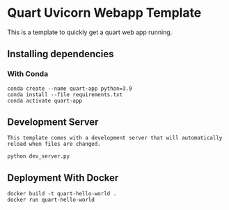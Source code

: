 # Quart Uvicorn Webapp Template

This is a template to quickly get a quart web app running. 

## Installing dependencies

### With Conda

    conda create --name quart-app python=3.9
    conda install --file requirements.txt
    conda activate quart-app

## Development Server

    This template comes with a development server that will automatically reload when files are changed.

    python dev_server.py

## Deployment With Docker

    docker build -t quart-hello-world .
    docker run quart-hello-world


